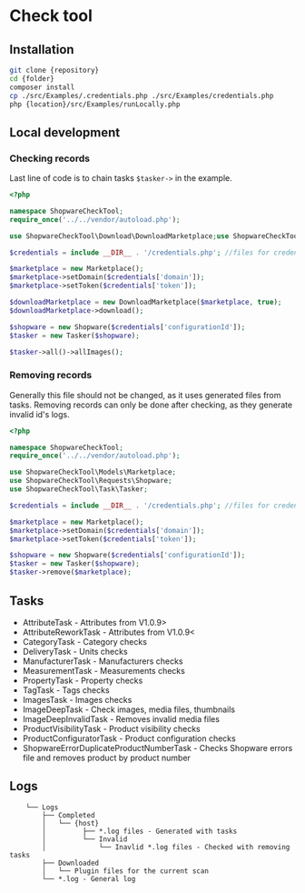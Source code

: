 # Check tool
## Installation
```bash
git clone {repository}
cd {folder}
composer install
cp ./src/Examples/.credentials.php ./src/Examples/credentials.php
php {location}/src/Examples/runLocally.php
```
## Local development
### Checking records
Last line of code is to chain tasks `$tasker->` in the example.
```php
<?php

namespace ShopwareCheckTool;
require_once('../../vendor/autoload.php');

use ShopwareCheckTool\Download\DownloadMarketplace;use ShopwareCheckTool\Models\Marketplace;use ShopwareCheckTool\Requests\Shopware;use ShopwareCheckTool\Task\Tasker;

$credentials = include __DIR__ . '/credentials.php'; //files for credentials

$marketplace = new Marketplace();
$marketplace->setDomain($credentials['domain']);
$marketplace->setToken($credentials['token']);

$downloadMarketplace = new DownloadMarketplace($marketplace, true);
$downloadMarketplace->download();

$shopware = new Shopware($credentials['configurationId']);
$tasker = new Tasker($shopware);

$tasker->all()->allImages();
```
### Removing records
Generally this file should not be changed, as it uses generated files from tasks.
Removing records can only be done after checking, as they generate invalid id's logs.
```php
<?php

namespace ShopwareCheckTool;
require_once('../../vendor/autoload.php');

use ShopwareCheckTool\Models\Marketplace;
use ShopwareCheckTool\Requests\Shopware;
use ShopwareCheckTool\Task\Tasker;

$credentials = include __DIR__ . '/credentials.php'; //files for credentials

$marketplace = new Marketplace();
$marketplace->setDomain($credentials['domain']);
$marketplace->setToken($credentials['token']);

$shopware = new Shopware($credentials['configurationId']);
$tasker = new Tasker($shopware);
$tasker->remove($marketplace);
```
## Tasks
- AttributeTask - Attributes from V1.0.9>
- AttributeReworkTask - Attributes from V1.0.9<
- CategoryTask - Category checks
- DeliveryTask - Units checks
- ManufacturerTask - Manufacturers checks
- MeasurementTask - Measurements checks
- PropertyTask - Property checks
- TagTask - Tags checks
- ImagesTask - Images checks
- ImageDeepTask - Check images, media files, thumbnails
- ImageDeepInvalidTask - Removes invalid media files
- ProductVisibilityTask - Product visibility checks
- ProductConfiguratorTask - Product configuration checks
- ShopwareErrorDuplicateProductNumberTask - Checks Shopware errors file and removes product by product number
## Logs
```
    └── Logs
        ├── Completed
        │   └── {host}
        │         ├── *.log files - Generated with tasks
        │         └── Invalid
        │             └── Inavlid *.log files - Checked with removing tasks
        ├── Downloaded
        │   └── Plugin files for the current scan
        └── *.log - General log
```